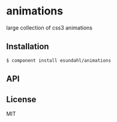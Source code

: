 
# animations

  large collection of css3 animations

## Installation

    $ component install esundahl/animations

## API

   

## License

  MIT
